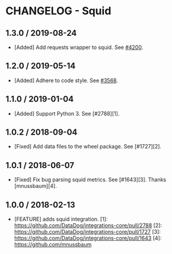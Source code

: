 # CHANGELOG - Squid

## 1.3.0 / 2019-08-24

* [Added] Add requests wrapper to squid. See [#4200](https://github.com/DataDog/integrations-core/pull/4200).

## 1.2.0 / 2019-05-14

* [Added] Adhere to code style. See [#3568](https://github.com/DataDog/integrations-core/pull/3568).

## 1.1.0 / 2019-01-04

* [Added] Support Python 3. See [#2788][1].

## 1.0.2 / 2018-09-04

* [Fixed] Add data files to the wheel package. See [#1727][2].

## 1.0.1 / 2018-06-07

* [Fixed] Fix bug parsing squid metrics. See [#1643][3]. Thanks [mnussbaum][4].

## 1.0.0 / 2018-02-13

* [FEATURE] adds squid integration.
[1]: https://github.com/DataDog/integrations-core/pull/2788
[2]: https://github.com/DataDog/integrations-core/pull/1727
[3]: https://github.com/DataDog/integrations-core/pull/1643
[4]: https://github.com/mnussbaum
